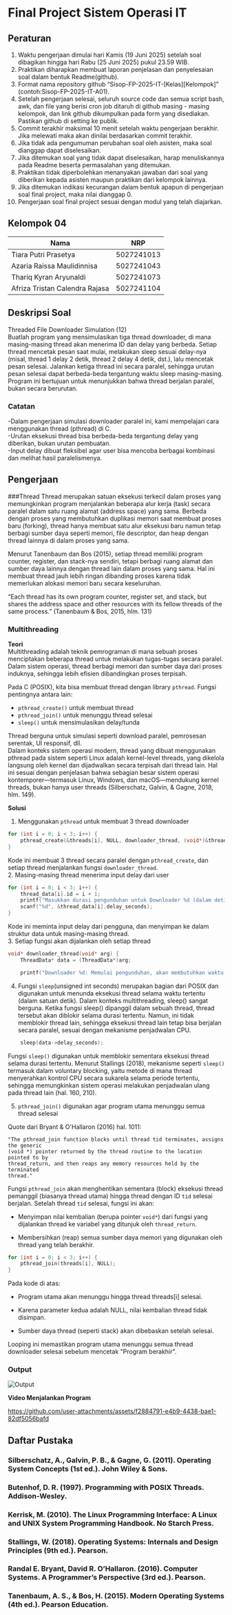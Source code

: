 # Final Project Sistem Operasi IT

## Peraturan
1. Waktu pengerjaan dimulai hari Kamis (19 Juni 2025) setelah soal dibagikan hingga hari Rabu (25 Juni 2025) pukul 23.59 WIB.
2. Praktikan diharapkan membuat laporan penjelasan dan penyelesaian soal dalam bentuk Readme(github).
3. Format nama repository github “Sisop-FP-2025-IT-[Kelas][Kelompok]” (contoh:Sisop-FP-2025-IT-A01).
4. Setelah pengerjaan selesai, seluruh source code dan semua script bash, awk, dan file yang berisi cron job ditaruh di github masing - masing kelompok, dan link github dikumpulkan pada form yang disediakan. Pastikan github di setting ke publik.
5. Commit terakhir maksimal 10 menit setelah waktu pengerjaan berakhir. Jika melewati maka akan dinilai berdasarkan commit terakhir.
6. Jika tidak ada pengumuman perubahan soal oleh asisten, maka soal dianggap dapat diselesaikan.
7. Jika ditemukan soal yang tidak dapat diselesaikan, harap menuliskannya pada Readme beserta permasalahan yang ditemukan.
8. Praktikan tidak diperbolehkan menanyakan jawaban dari soal yang diberikan kepada asisten maupun praktikan dari kelompok lainnya.
9. Jika ditemukan indikasi kecurangan dalam bentuk apapun di pengerjaan soal final project, maka nilai dianggap 0.
10. Pengerjaan soal final project sesuai dengan modul yang telah diajarkan.

## Kelompok 04

Nama | NRP
--- | ---
Tiara Putri Prasetya | 5027241013
Azaria Raissa Maulidinnisa | 5027241043
Thariq Kyran Aryunaldi | 5027241073
Afriza Tristan Calendra Rajasa | 5027241104

## Deskripsi Soal

Threaded File Downloader Simulation (12)<br>
Buatlah program yang mensimulasikan tiga thread downloader, di mana masing-masing thread akan menerima ID dan delay yang berbeda. Setiap thread mencetak pesan saat mulai, melakukan sleep sesuai delay-nya (misal, thread 1 delay 2 detik, thread 2 delay 4 detik, dst.), lalu mencetak pesan selesai. Jalankan ketiga thread ini secara paralel, sehingga urutan pesan selesai dapat berbeda-beda tergantung waktu sleep masing-masing. Program ini bertujuan untuk menunjukkan bahwa thread berjalan paralel, bukan secara berurutan.

### Catatan
-Dalam pengerjaan simulasi downloader paralel ini, kami mempelajari cara menggunakan thread (pthread) di C.<br>
-Urutan eksekusi thread bisa berbeda-beda tergantung delay yang diberikan, bukan urutan pembuatan.<br>
-Input delay dibuat fleksibel agar user bisa mencoba berbagai kombinasi dan melihat hasil paralelismenya.<br>

## Pengerjaan
###Thread
Thread merupakan satuan eksekusi terkecil dalam proses yang memungkinkan program menjalankan beberapa alur kerja (task) secara paralel dalam satu ruang alamat (address space) yang sama. Berbeda dengan proses yang membutuhkan duplikasi memori saat membuat proses baru (forking), thread hanya membuat satu alur eksekusi baru namun tetap berbagi sumber daya seperti memori, file descriptor, dan heap dengan thread lainnya di dalam proses yang sama.

Menurut Tanenbaum dan Bos (2015), setiap thread memiliki program counter, register, dan stack-nya sendiri, tetapi berbagi ruang alamat dan sumber daya lainnya dengan thread lain dalam proses yang sama. Hal ini membuat thread jauh lebih ringan dibanding proses karena tidak memerlukan alokasi memori baru secara keseluruhan.

“Each thread has its own program counter, register set, and stack, but shares the address space and other resources with its fellow threads of the same process.”
(Tanenbaum & Bos, 2015, hlm. 131)

### Multithreading

**Teori**<br>
Multithreading adalah teknik pemrograman di mana sebuah proses menciptakan beberapa thread untuk melakukan tugas-tugas secara paralel. Dalam sistem operasi, thread berbagi memori dan sumber daya dari proses induknya, sehingga lebih efisien dibandingkan proses terpisah.

Pada C (POSIX), kita bisa membuat thread dengan library `pthread`. Fungsi pentingnya antara lain:
- `pthread_create()` untuk membuat thread
- `pthread_join()` untuk menunggu thread selesai
- `sleep()` untuk mensimulasikan delay/tunda

Thread berguna untuk simulasi seperti download paralel, pemrosesan serentak, UI responsif, dll.<br>
Dalam konteks sistem operasi modern, thread yang dibuat menggunakan pthread pada sistem seperti Linux adalah kernel-level threads, yang dikelola langsung oleh kernel dan dijadwalkan secara terpisah dari thread lain. Hal ini sesuai dengan penjelasan bahwa sebagian besar sistem operasi kontemporer—termasuk Linux, Windows, dan macOS—mendukung kernel threads, bukan hanya user threads (Silberschatz, Galvin, & Gagne, 2018, hlm. 149).

**Solusi**
1. Menggunakan `pthread` untuk membuat 3 thread downloader
```c
for (int i = 0; i < 3; i++) {
    pthread_create(&threads[i], NULL, downloader_thread, (void*)&thread_data[i]);
}
```
Kode ini membuat 3 thread secara paralel dengan `pthread_create`, dan setiap thread menjalankan fungsi `downloader_thread`.<br>
2. Masing-masing thread menerima input delay dari user
```c
for (int i = 0; i < 3; i++) {
    thread_data[i].id = i + 1;
    printf("Masukkan durasi pengunduhan untuk Downloader %d (dalam detik): ", thread_data[i].id);
    scanf("%d", &thread_data[i].delay_seconds);
}
```
Kode ini meminta input delay dari pengguna, dan menyimpan ke dalam struktur data untuk masing-masing thread.<br>
3. Setiap fungsi akan dijalankan oleh setiap thread
```c
void* downloader_thread(void* arg) {
    ThreadData* data = (ThreadData*)arg;

    printf("Downloader %d: Memulai pengunduhan, akan membutuhkan waktu %d detik.\n", data->id, data->delay_seconds);

```
4. Fungsi `sleep`(unsigned int seconds)
merupakan bagian dari POSIX dan digunakan untuk menunda eksekusi thread selama waktu tertentu (dalam satuan detik). Dalam konteks multithreading, sleep() sangat berguna. Ketika fungsi sleep() dipanggil dalam sebuah thread, thread tersebut akan diblokir selama durasi tertentu. Namun, ini tidak memblokir thread lain, sehingga eksekusi thread lain tetap bisa berjalan secara paralel, sesuai dengan mekanisme penjadwalan CPU.
```c
    sleep(data->delay_seconds);
```
Fungsi `sleep()` digunakan untuk memblokir sementara eksekusi thread selama durasi tertentu. Menurut Stallings (2018), mekanisme seperti `sleep()` termasuk dalam voluntary blocking, yaitu metode di mana thread menyerahkan kontrol CPU secara sukarela selama periode tertentu, sehingga memungkinkan sistem operasi melakukan penjadwalan ulang pada thread lain (hal. 160, 210).<br>
 
5. `pthread_join()` digunakan agar program utama menunggu semua thread selesai

Quote dari Bryant & O'Hallaron (2016) hal. 1011:
```
"The pthread_join function blocks until thread tid terminates, assigns the generic
(void *) pointer returned by the thread routine to the location pointed to by
thread_return, and then reaps any memory resources held by the terminated
thread."
```
Fungsi `pthread_join` akan menghentikan sementara (block) eksekusi thread pemanggil (biasanya thread utama) hingga thread dengan ID `tid` selesai berjalan. Setelah thread `tid` selesai, fungsi ini akan:

- Menyimpan nilai kembalian (berupa pointer `void*`) dari fungsi yang dijalankan thread ke variabel yang ditunjuk oleh `thread_return`.

- Membersihkan (reap) semua sumber daya memori yang digunakan oleh thread yang telah berakhir.

```c
for (int i = 0; i < 3; i++) {
    pthread_join(threads[i], NULL);
}
```
Pada kode di atas:

- Program utama akan menunggu hingga thread threads[i] selesai.

- Karena parameter kedua adalah NULL, nilai kembalian thread tidak disimpan.

- Sumber daya thread (seperti stack) akan dibebaskan setelah selesai.

Looping ini memastikan program utama menunggu semua thread downloader selesai sebelum mencetak "Program berakhir".

### Output

![Output](https://github.com/user-attachments/assets/d1176d61-2322-493b-b19b-0dc90d9d5993)


**Video Menjalankan Program**<br>

https://github.com/user-attachments/assets/f2884791-e4b9-4438-bae1-82df5056bafd



## Daftar Pustaka

### Silberschatz, A., Galvin, P. B., & Gagne, G. (2011). Operating System Concepts (1st ed.). John Wiley & Sons.<br>


### Butenhof, D. R. (1997). Programming with POSIX Threads. Addison-Wesley.<br>


### Kerrisk, M. (2010). The Linux Programming Interface: A Linux and UNIX System Programming Handbook. No Starch Press.<br>


### Stallings, W. (2018). Operating Systems: Internals and Design Principles (9th ed.). Pearson.<br>


### Randal E. Bryant, David R. O’Hallaron. (2016). Computer Systems. A Programmer’s Perspective (3rd ed.). Pearson.<br>


### Tanenbaum, A. S., & Bos, H. (2015). Modern Operating Systems (4th ed.). Pearson Education.<br>
